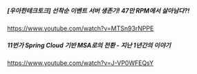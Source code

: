 ##### [우아한테크토크] 선착순 이벤트 서버 생존기! 47만 RPM에서 살아남다?!
https://www.youtube.com/watch?v=MTSn93rNPPE

##### 11번가 Spring Cloud 기반 MSA로의 전환 - 지난 1년간의 이야기
https://www.youtube.com/watch?v=J-VP0WFEQsY